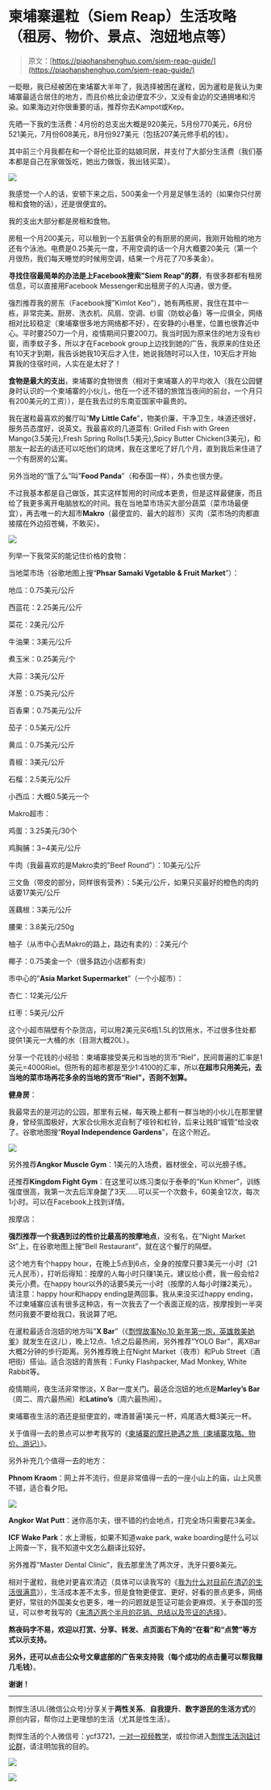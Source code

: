 # 柬埔寨暹粒（Siem Reap）生活攻略（租房、物价、景点、泡妞地点等）

> 原文：[https://piaohanshenghuo.com/siem-reap-guide/](https://piaohanshenghuo.com/siem-reap-guide/)

一眨眼，我已经被困在柬埔寨大半年了，我选择被困在暹粒，因为暹粒是我认为柬埔寨最适合居住的地方，而且价格比金边便宜不少，又没有金边的交通拥堵和污染。如果海边对你很重要的话，推荐你去Kampot或Kep。

先晒一下我的生活费：4月份的总支出大概是920美元，5月份770美元，6月份521美元，7月份608美元，8月份927美元（包括207美元修手机的钱）。

其中前三个月我都在和一个哥伦比亚的姑娘同居，并支付了大部分生活费（我们基本都是自己在家做饭吃，她出力做饭，我出钱买菜）。

![](img/8c4ec208ae847cbb6127ea1ca1aeaafb.png)



我感觉一个人的话，安顿下来之后，500美金一个月是足够生活的（如果你只付房租和食物的话），还是很便宜的。

我的支出大部分都是房租和食物。

房租一个月200美元，可以租到一个五脏俱全的有厨房的房间，我刚开始租的地方还有个泳池。电费是0.25美元一度，不用空调的话一个月大概要20美元（第一个月很热，我们每天睡觉的时候用空调，结果一个月花了70多美金）。

**寻找住宿最简单的办法是上Facebook搜索”Siem Reap”的群**，有很多群都有租房信息，可以直接用Facebook Messenger和出租房子的人沟通，很方便。

强烈推荐我的房东（Facebook搜”Kimlot Keo”），她有两栋房，我住在其中一栋，非常完美。厨房、洗衣机、风扇、空调、纱窗（防蚊必备）等一应俱全，网络相对比较稳定（柬埔寨很多地方网络都不好），在安静的小巷里，位置也很靠近中心。平时要250刀一个月，疫情期间只要200刀。我当时因为原来住的地方没有纱窗，雨季蚊子多，所以才在Facebook group上边找到她的广告，我原来的住处还有10天才到期，我告诉她我10天后才入住，她说我随时可以入住，10天后才开始算我的住宿时间，人实在是太好了！

**食物是最大的支出**，柬埔寨的食物很贵（相对于柬埔寨人的平均收入（我在公园健身时认识的一个柬埔寨的小伙儿，他在一个还不错的旅馆当夜间的前台，一个月只有200美元的工资）），是在我去过的东南亚国家中最贵的。

我在暹粒最喜欢的餐厅叫“**My Little Cafe**”，物美价廉，干净卫生，味道还很好，服务员态度好，说英文。我最喜欢的几道菜有: Grilled Fish with Green Mango(3.5美元),Fresh Spring Rolls(1.5美元),Spicy Butter Chicken(3美元)，和朋友一起去的话还可以吃他们的烧烤，我在这里吃了好几个月，直到我后来住进了一个有厨房的公寓。

另外当地的“饿了么”叫”**Food Panda**”（和泰国一样），外卖也很方便。

不过我基本都是自己做饭，其实这样暂用的时间成本更贵，但是这样最健康，而且给了我更多离开电脑放松的时间。我在当地菜市场买大部分蔬菜（菜市场最便宜），再去唯一的大超市**Makro**（最便宜的、最大的超市）买肉（菜市场的肉都直接摆在外边招苍蝇，不敢买）。

![](img/b7913d9b46c156fa3499d5c821252c25.png)



列举一下我常买的能记住价格的食物：

当地菜市场（谷歌地图上搜“**Phsar Samaki Vgetable & Fruit Market**”）：

地瓜：0.75美元/公斤

西蓝花：2.25美元/公斤

菜花：2美元/公斤

牛油果：3美元/公斤

煮玉米：0.25美元/个

大蒜：3美元/公斤

洋葱：0.75美元/公斤

百香果：0.75美元/公斤

茄子：0.5美元/公斤

黄瓜：0.75美元/公斤

青椒：3美元/公斤

石榴：2.5美元/公斤

小西瓜：大概0.5美元一个

Makro超市：

鸡蛋：3.25美元/30个

鸡胸脯：3~4美元/公斤

牛肉（我最喜欢的是Makro卖的”Beef Round”）：10美元/公斤

三文鱼（带皮的部分，同样很有营养）：5美元/公斤，如果只买最好的橙色的肉的话要17美元/公斤

莲藕根：3美元/公斤

腰果：3.8美元/250g

柚子（从市中心去Makro的路上，路边有卖的）：2美元/个

椰子：0.75美金一个（很多路边小店都有卖）

市中心的”**Asia Market Supermarket**”（一个小超市）：

杏仁：12美元/公斤

红枣：5美元/公斤

这个小超市隔壁有个杂货店，可以用2美元买6瓶1.5L的饮用水，不过很多住处都提供1美元一大桶的水（目测大概20L）。

分享一个花钱的小经验：柬埔寨接受美元和当地的货币“Riel”，民间普遍的汇率是1美元=4000Riel。但所有的超市都是至少1:4100的汇率，所以**在超市只用美元，去当地的菜市场再花多余的当地的货币“****Riel****”，否则不划算。**

**健身房**：

我最常去的是河边的公园，那里有云梯，每天晚上都有一群当地的小伙儿在那里健身，曾经氛围极好，大家合伙用水泥自制了哑铃和杠铃，后来让贱B“城管”给没收了。谷歌地图搜“**Royal Independence Gardens**”，在这个附近。

![](img/d7f6ca09d9cf144a4a9814555d164997.png)



另外推荐**Angkor Muscle Gym**：1美元的入场费，器材很全，可以光膀子练。

还推荐**Kingdom Fight Gym**：在这里可以练习类似于泰拳的“Kun Khmer”，训练强度很高，我第一次去后浑身酸了3天……可以买一个次数卡，60美金12次，每次1小时。可以在Facebook上找到详情。

按摩店：

**强烈推荐一个我遇到过的性价比最高的按摩地点**，没有名，在”Night Market St”上，在谷歌地图上搜”Bell Restaurant”，就在这个餐厅的隔壁。

这个地方有个happy hour，在晚上5点到6点，全身的按摩只要3美元一小时（21元人民币），打听后得知：按摩的人每小时只赚1美元，建议给小费，我一般会给2美元小费。在happy hour以外的话要5美元一小时（按摩的人每小时赚2美元）。请注意：happy hour和happy ending是两回事。我从来没买过happy ending，不过柬埔寨应该有很多这种店，有一次我去了一个表面正规的店，按摩按到一半突然问我要不要给我口，我说算了吧。

在暹粒最适合泡妞的地方叫”**X Bar**”（《[剽悍故事No.10 新年第一炮，英雄救美她爹](https://piaohanshenghuo.com/ul-story-10/)》就发生在这儿），晚上12点、1点之后最热闹，另外推荐”YOLO Bar”，离XBar大概2分钟的步行距离。另外推荐晚上在Night Market（夜市）和Pub Street（酒吧街）搭讪。适合泡妞的青旅有：Funky Flashpacker, Mad Monkey, White Rabbit等。

疫情期间，夜生活非常惨淡，X Bar一度关门。最适合泡妞的地点是**Marley’s Bar**（周二、周六最热闹）和**Latino’s**（周六最热闹）。

柬埔寨夜生活的酒还是挺便宜的，啤酒普遍1美元一杯，鸡尾酒大概3美元一杯。

关于值得一去的景点可以参考我写的《[柬埔寨的摩托艳遇之旅（柬埔寨攻略、物价、游记）](https://piaohanshenghuo.com/my-cambodia-experience/)》。

另外补充几个值得一去的地方：

**Phnom Kraom**：网上并不流行，但是非常值得一去的一座小山上的庙，山上风景不错，适合看夕阳。

![](img/a8b8705b2f3d8ba93ba8bb794d6f9d70.png)



**Angkor Wat Putt**：迷你高尔夫，很不错的约会地点，打完全场只需要花3美金。

**ICF Wake Park**：水上滑板，如果不知道wake park, wake boarding是什么可以上网查一下，我不知道中文怎么翻译比较好。

另外推荐”Master Dental Clinic”，我去那里洗了两次牙，洗牙只要8美元。

相对于暹粒，我绝对更喜欢清迈（具体可以读我写的《[我为什么对目前在清迈的生活很满意](https://piaohanshenghuo.com/why_am_i_happy_with_my_life_in_chiang_mai/)》），生活成本差不太多，但是食物更便宜、更好，好看的景点更多，网络更好，常驻的外国美女也更多，唯一的问题就是签证可能会更麻烦。关于泰国的签证，可以参考我写的《[来清迈两个半月的花销、总结以及签证的选择](https://piaohanshenghuo.com/cost_of_living_in_chiang_mai_and_visa_options/)》。

**熬夜码字不易，欢迎以打赏、分享、转发、点页面右下角的“在看”和“点赞”等方式以示支持。**

**另外，还可以点击公众号文章底部的广告来支持我（每个成功的点击量可以帮我赚几毛钱）**。

**谢谢！**

* * *

剽悍生活UL(微信公众号)分享关于**两性关系**、**自我提升**、**数字游民的生活方式**的原创内容，帮你过上更理想的生活（尤其是性生活）。

剽悍生活的个人微信号：ycf3721，[一对一视频教学](https://piaohanshenghuo.com/1on1_coaching/)，或拉你进入[剽悍生活泡妞讨论群](https://piaohanshenghuo.com/ul-wechat-group/)，请注明加我的目的。

![](img/cd21a79bb7339e9feac101b7d8f24243.png)

![](img/48a213915b598d48c51d7cbc5ebeaa6c.png)